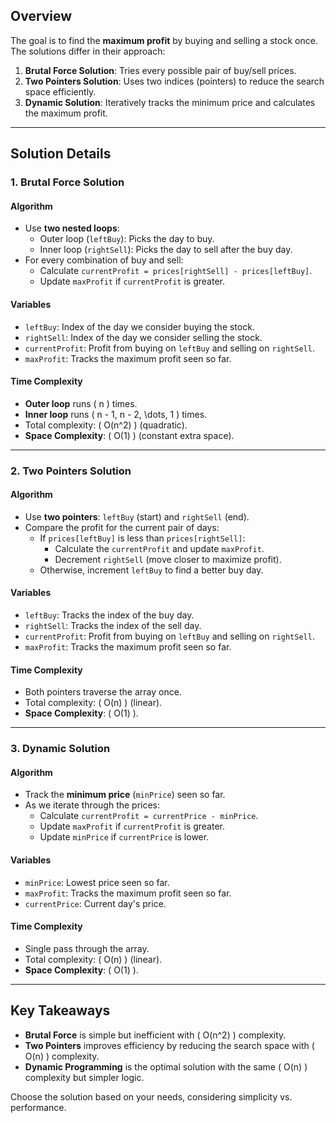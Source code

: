 ## **Overview**
The goal is to find the **maximum profit** by buying and selling a stock once. The solutions differ in their approach:

1. **Brutal Force Solution**: Tries every possible pair of buy/sell prices.
2. **Two Pointers Solution**: Uses two indices (pointers) to reduce the search space efficiently.
3. **Dynamic Solution**: Iteratively tracks the minimum price and calculates the maximum profit.

---

## **Solution Details**

### **1. Brutal Force Solution**

#### **Algorithm**
- Use **two nested loops**:
  - Outer loop (`leftBuy`): Picks the day to buy.
  - Inner loop (`rightSell`): Picks the day to sell after the buy day.
- For every combination of buy and sell:
  - Calculate `currentProfit = prices[rightSell] - prices[leftBuy]`.
  - Update `maxProfit` if `currentProfit` is greater.

#### **Variables**
- `leftBuy`: Index of the day we consider buying the stock.
- `rightSell`: Index of the day we consider selling the stock.
- `currentProfit`: Profit from buying on `leftBuy` and selling on `rightSell`.
- `maxProfit`: Tracks the maximum profit seen so far.

#### **Time Complexity**
- **Outer loop** runs \( n \) times.
- **Inner loop** runs \( n - 1, n - 2, \dots, 1 \) times.
- Total complexity: \( O(n^2) \) (quadratic).
- **Space Complexity**: \( O(1) \) (constant extra space).

---

### **2. Two Pointers Solution**

#### **Algorithm**
- Use **two pointers**: `leftBuy` (start) and `rightSell` (end).
- Compare the profit for the current pair of days:
  - If `prices[leftBuy]` is less than `prices[rightSell]`:
    - Calculate the `currentProfit` and update `maxProfit`.
    - Decrement `rightSell` (move closer to maximize profit).
  - Otherwise, increment `leftBuy` to find a better buy day.

#### **Variables**
- `leftBuy`: Tracks the index of the buy day.
- `rightSell`: Tracks the index of the sell day.
- `currentProfit`: Profit from buying on `leftBuy` and selling on `rightSell`.
- `maxProfit`: Tracks the maximum profit seen so far.

#### **Time Complexity**
- Both pointers traverse the array once.
- Total complexity: \( O(n) \) (linear).
- **Space Complexity**: \( O(1) \).

---

### **3. Dynamic Solution**

#### **Algorithm**
- Track the **minimum price** (`minPrice`) seen so far.
- As we iterate through the prices:
  - Calculate `currentProfit = currentPrice - minPrice`.
  - Update `maxProfit` if `currentProfit` is greater.
  - Update `minPrice` if `currentPrice` is lower.

#### **Variables**
- `minPrice`: Lowest price seen so far.
- `maxProfit`: Tracks the maximum profit seen so far.
- `currentPrice`: Current day's price.

#### **Time Complexity**
- Single pass through the array.
- Total complexity: \( O(n) \) (linear).
- **Space Complexity**: \( O(1) \).

---

## **Key Takeaways**
- **Brutal Force** is simple but inefficient with \( O(n^2) \) complexity.
- **Two Pointers** improves efficiency by reducing the search space with \( O(n) \) complexity.
- **Dynamic Programming** is the optimal solution with the same \( O(n) \) complexity but simpler logic.

Choose the solution based on your needs, considering simplicity vs. performance.